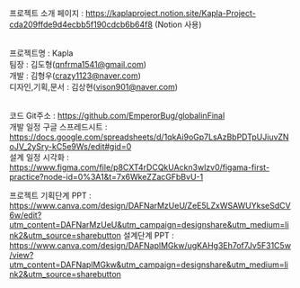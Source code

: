 프로젝트 소개 페이지 : https://kaplaproject.notion.site/Kapla-Project-cda209ffde9d4ecbb5f190cdcb6b64f8 (Notion 사용)<br><br>

프로젝트명 : Kapla <br>
팀장 : 김도형(qnfrma1541@gmail.com)<br>
개발 : 김형우(crazy1123@naver.com)<br>
디자인,기획,문서 : 김상현(vison901@naver.com)<br><br>

코드 Git주소 : https://github.com/EmperorBug/globalinFinal<br>
개발 일정 구글 스프레드시트 : https://docs.google.com/spreadsheets/d/1qkAi9oGp7LsAzBbPDTpUJiuvZNoJV_2ySry-kC5e9Ws/edit#gid=0<br>
설계 일정 시각화 : https://www.figma.com/file/p8CXT4rDCQkUAckn3wlzv0/figama-first-practice?node-id=0%3A1&t=7x6WkeZZacGFbBvU-1

프로젝트 기획단계 PPT : https://www.canva.com/design/DAFNarMzUeU/ZeE5LZxWSAWUYkseSdCV6w/edit?utm_content=DAFNarMzUeU&utm_campaign=designshare&utm_medium=link2&utm_source=sharebutton
설계단계 PPT : https://www.canva.com/design/DAFNaplMGkw/ugKAHg3Eh7of7Jv5F31C5w/view?utm_content=DAFNaplMGkw&utm_campaign=designshare&utm_medium=link2&utm_source=sharebutton
